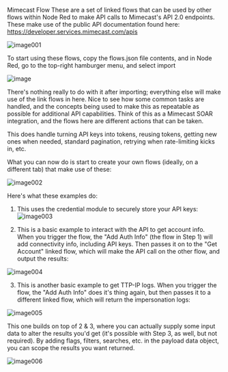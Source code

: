 Mimecast Flow
These are a set of linked flows that can be used by other flows within Node Red to make API calls to Mimecast's API 2.0 endpoints. These make use of the public API documentation found here: https://developer.services.mimecast.com/apis

![image001](https://github.com/dhb41/nodered/assets/141678879/6694629b-cd7e-4803-9548-080fd377b4eb)

To start using these flows, copy the flows.json file contents, and in Node Red, go to the top-right hamburger menu, and select import

![image](https://github.com/dhb41/nodered/assets/141678879/9b5c04f4-3c9c-4d82-b48f-651f9136eea3)

There's nothing really to do with it after importing; everything else will make use of the link flows in here. Nice to see how some common tasks are handled, and the concepts being used to make this as repeatable as possible for additional API capabilities. Think of this as a Mimecast SOAR integration, and the flows here are different actions that can be taken.

This does handle turning API keys into tokens, reusing tokens, getting new ones when needed, standard pagination, retrying when rate-limiting kicks in, etc.

What you can now do is start to create your own flows (ideally, on a different tab) that make use of these:

![image002](https://github.com/dhb41/nodered/assets/141678879/c5b18de4-fa35-4d27-8549-0e584d3c4a50)

Here's what these examples do:

1. This uses the credential module to securely store your API keys:
![image003](https://github.com/dhb41/nodered/assets/141678879/118c6dd0-a141-499d-a3bc-b8e482c923ec)

2. This is a basic example to interact with the API to get account info. When you trigger the flow, the "Add Auth Info" (the flow in Step 1) will add connectivity info, including API keys. Then passes it on to the "Get Account" linked flow, which will make the API call on the other flow, and output the results:

![image004](https://github.com/dhb41/nodered/assets/141678879/7ecb851e-b940-4de0-8823-dd2889159e80)

3. This is another basic example to get TTP-IP logs. When you trigger the flow, the "Add Auth Info" does it's thing again, but then passes it to a different linked flow, which will return the impersonation logs:

![image005](https://github.com/dhb41/nodered/assets/141678879/9fc27bae-94e0-40d8-8de9-34ab90f389f1)

This one builds on top of 2 & 3, where you can actually supply some input data to alter the results you'd get (it's possible with Step 3, as well, but not required). By adding flags, filters, searches, etc. in the payload data object, you can scope the results you want returned.

![image006](https://github.com/dhb41/nodered/assets/141678879/4250c85e-21b8-437f-a71e-90b0f854434a)
